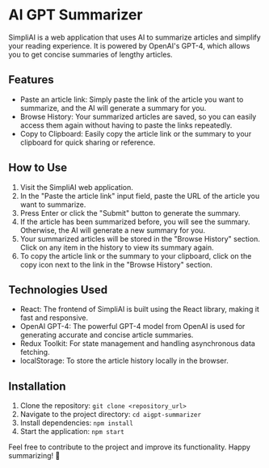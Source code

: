 # AI GPT Summarizer

SimpliAI is a web application that uses AI to summarize articles and simplify your reading experience. It is powered by OpenAI's GPT-4, which allows you to get concise summaries of lengthy articles.

## Features

- Paste an article link: Simply paste the link of the article you want to summarize, and the AI will generate a summary for you.
- Browse History: Your summarized articles are saved, so you can easily access them again without having to paste the links repeatedly.
- Copy to Clipboard: Easily copy the article link or the summary to your clipboard for quick sharing or reference.

## How to Use

1. Visit the SimpliAI web application.
2. In the "Paste the article link" input field, paste the URL of the article you want to summarize.
3. Press Enter or click the "Submit" button to generate the summary.
4. If the article has been summarized before, you will see the summary. Otherwise, the AI will generate a new summary for you.
5. Your summarized articles will be stored in the "Browse History" section. Click on any item in the history to view its summary again.
6. To copy the article link or the summary to your clipboard, click on the copy icon next to the link in the "Browse History" section.

## Technologies Used

- React: The frontend of SimpliAI is built using the React library, making it fast and responsive.
- OpenAI GPT-4: The powerful GPT-4 model from OpenAI is used for generating accurate and concise article summaries.
- Redux Toolkit: For state management and handling asynchronous data fetching.
- localStorage: To store the article history locally in the browser.

## Installation

1. Clone the repository: `git clone <repository_url>`
2. Navigate to the project directory: `cd aigpt-summarizer`
3. Install dependencies: `npm install`
4. Start the application: `npm start`


Feel free to contribute to the project and improve its functionality. Happy summarizing! 🚀
